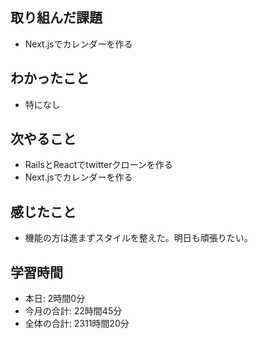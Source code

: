 ## 取り組んだ課題
- Next.jsでカレンダーを作る
## わかったこと
- 特になし
## 次やること
- RailsとReactでtwitterクローンを作る
- Next.jsでカレンダーを作る
## 感じたこと
- 機能の方は進まずスタイルを整えた。明日も頑張りたい。
## 学習時間
- 本日: 2時間0分
- 今月の合計: 22時間45分
- 全体の合計: 2311時間20分
